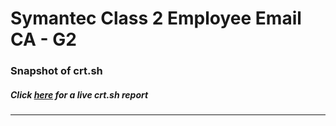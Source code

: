 # Symantec Class 2 Employee Email CA - G2
### Snapshot of crt.sh
##### Click [here](https://crt.sh/?q=1E0228EEEDB5330DD9116A4A0FCE811419548CE819AD18EFCE12724F8F596A4F) for a live crt.sh report

---

